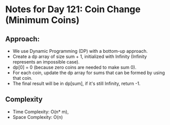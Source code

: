 # Notes for Day 121: Coin Change (Minimum Coins)

## Approach:

- We use Dynamic Programming (DP) with a bottom-up approach.
- Create a dp array of size sum + 1, initialized with Infinity (Infinity represents an impossible case).
- dp[0] = 0 (because zero coins are needed to make sum 0).
- For each coin, update the dp array for sums that can be formed by using that coin.
- The final result will be in dp[sum], if it's still Infinity, return -1.

## Complexity

- Time Complexity: O(n\* m),
- Space Complexity: O(n)

